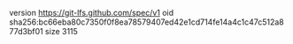 version https://git-lfs.github.com/spec/v1
oid sha256:bc66eba80c7350f0f8ea78579407ed42e1cd714fe14a4c1c47c512a877d3bf01
size 3115
